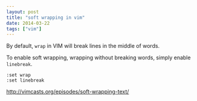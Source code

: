 ```yaml
---
layout: post
title: "soft wrapping in vim"
date: 2014-03-22
tags: ["vim"]
---
```


By default, `wrap` in VIM will break lines in the middle of words.

To enable soft wrapping, wrapping without breaking words, simply enable
`linebreak`. 

```vim
:set wrap
:set linebreak
```

<http://vimcasts.org/episodes/soft-wrapping-text/>
